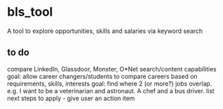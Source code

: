 # bls_tool
A tool to explore opportunities, skills and salaries via keyword search

## to do 
compare LinkedIn, Glassdoor, Monster, O*Net search/content capabilities
goal: allow career changers/students to compare careers based on requirements, skills, interests
goal: find where 2 (or more?) jobs overlap. e.g. I want to be a veterinarian and astronaut. A chef and a bus driver. 
list next steps to apply - give user an action item

